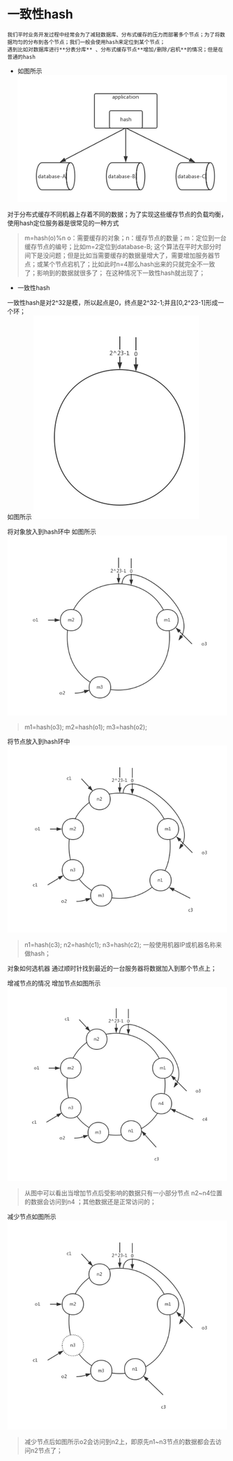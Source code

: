 一致性hash
=========
    我们平时业务开发过程中经常会为了减轻数据库、分布式缓存的压力而部署多个节点；为了将数据均匀的分布到各个节点；我们一般会使用hash来定位到某个节点；
    遇到比如对数据库进行**分表分库** 、分布式缓存节点**增加/删除/宕机**的情况；但是在普通的hash 
    
- 如图所示
![](https://github.com/werwolfGu/JHodgepodge/blob/master/web/src/main/webapp/picture/hash_1.png)    
    
对于分布式缓存不同机器上存着不同的数据；为了实现这些缓存节点的负载均衡，使用hash定位服务器是很常见的一种方式
>m=hash(o)%n  o：需要缓存的对象；n：缓存节点的数量；m：定位到一台缓存节点的编号；比如m=2定位到database-B;
这个算法在平时大部分时间下是没问题；但是比如当需要缓存的数据量增大了，需要增加服务器节点；或某个节点宕机了；比如此时n=4那么hash出来的只就完全不一致了；影响到的数据就很多了；
在这种情况下一致性hash就出现了；

- 一致性hash

一致性hash是对2^32是模，所以起点是0，终点是2^32-1;并且[0,2^23-1]形成一个环；    
如图所示
![](https://github.com/werwolfGu/JHodgepodge/blob/master/web/src/main/webapp/picture/hash_3.png)
    
将对象放入到hash环中
如图所示
![](https://github.com/werwolfGu/JHodgepodge/blob/master/web/src/main/webapp/picture/hash_4.png)    
>m1=hash(o3);
m2=hash(o1);
m3=hash(o2);    

将节点放入到hash环中
![](https://github.com/werwolfGu/JHodgepodge/blob/master/web/src/main/webapp/picture/hash_5.png)
>n1=hash(c3);
n2=hash(c1);
n3=hash(c2);
一般使用机器IP或机器名称来做hash；

对象如何选机器
通过顺时针找到最近的一台服务器将数据加入到那个节点上；

增减节点的情况
增加节点如图所示
![](https://github.com/werwolfGu/JHodgepodge/blob/master/web/src/main/webapp/picture/hash_6.png)
>从图中可以看出当增加节点后受影响的数据只有一小部分节点 n2~n4位置的数据会访问到n4 ；其他数据还是正常访问的；

减少节点如图所示
![](https://github.com/werwolfGu/JHodgepodge/blob/master/web/src/main/webapp/picture/hash_7.png)
>减少节点后如图所示o2会访问到n2上，即原先n1~n3节点的数据都会去访问n2节点了；    

